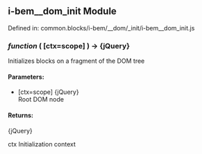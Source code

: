 ## i-bem__dom_init Module

Defined in: common.blocks/i-bem/__dom/_init/i-bem__dom_init.js

### *function* ( [ctx=scope] ) → {jQuery}

Initializes blocks on a fragment of the DOM tree

#### Parameters:

* [ctx=scope] {jQuery}<br/>
  Root DOM node

#### Returns:

{jQuery}

ctx Initialization context

